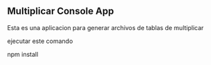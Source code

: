 ## Multiplicar Console App

Esta es una aplicacion para generar archivos de tablas de multiplicar

ejecutar este comando


npm install